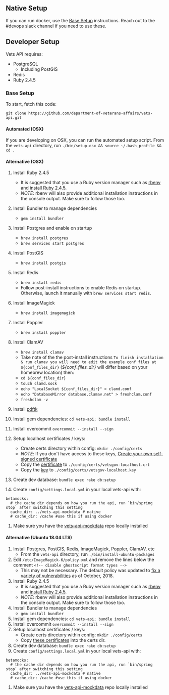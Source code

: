 ## Native Setup

If you can run docker, use the [Base Setup](/README.md#base-setup) instructions. Reach out to the #devops slack channel if you need to use these.

## Developer Setup

Vets API requires:
- PostgreSQL
    - Including PostGIS
- Redis
- Ruby 2.4.5

### Base Setup

To start, fetch this code:

`git clone https://github.com/department-of-veterans-affairs/vets-api.git`


#### Automated (OSX)

If you are developing on OSX, you can run the automated setup script. From
the `vets-api` directory, run `./bin/setup-osx && source ~/.bash_profile && cd
.`

#### Alternative (OSX)

1. Install Ruby 2.4.5
   - It is suggested that you use a Ruby version manager such as
    [rbenv](https://github.com/rbenv/rbenv#installation) and
    [install Ruby 2.4.5](https://github.com/rbenv/rbenv#installing-ruby-versions).
   - *NOTE*: rbenv will also provide additional installation instructions in the
    console output. Make sure to follow those too.
1. Install Bundler to manage dependencies
   - `gem install bundler`
1. Install Postgres and enable on startup
   - `brew install postgres`
   - `brew services start postgres`
1. Install PostGIS
   - `brew install postgis`
1. Install Redis
   - `brew install redis`
   - Follow post-install instructions to enable Redis on startup. Otherwise,
    launch it manually with `brew services start redis`.
1. Install ImageMagick
   - `brew install imagemagick`
1. Install Poppler
   -  `brew install poppler`
1. Install ClamAV
   - `brew install clamav`
   - Take note of the the post-install instructions `To finish installation & run
    clamav
  you will need to edit the example conf files at ${conf_files_dir}`
(_${conf_files_dir}_ 
  will differ based on your homebrew location) then:
    - `cd ${conf_files_dir}`
    - `touch clamd.sock`
    - `echo "LocalSocket ${conf_files_dir}" > clamd.conf` 
    - `echo "DatabaseMirror database.clamav.net" > freshclam.conf`
    - `freshclam -v`
1. Install [pdftk](https://www.pdflabs.com/tools/pdftk-the-pdf-toolkit/pdftk_server-2.02-mac_osx-10.11-setup.pkg)
1. Install gem dependencies: `cd vets-api; bundle install`
1. Install overcommit `overcommit --install --sign`
1. Setup localhost certificates / keys:
   - Create certs directory within config:  `mkdir ./config/certs`
   - *NOTE*: If you don't have access to these keys, [Create your own self-signed certificate](https://github.com/department-of-veterans-affairs/vets.gov-team/tree/master/Products/Identity/Login/IDme/development-certificates#creating-your-own-self-signed-certificates)
   - Copy the [certificate](https://github.com/department-of-veterans-affairs/vets.gov-team/blob/master/Products/Identity/Login/IDme/development-certificates/vetsgov-localhost.crt) to `./config/certs/vetsgov-localhost.crt`
   - Copy the [key](https://github.com/department-of-veterans-affairs/vets.gov-team/blob/master/Products/Identity/Login/IDme/development-certificates/vetsgov-localhost.key) to `./config/certs/vetsgov-localhost.key`

1. Create dev database: `bundle exec rake db:setup`
1. Create `config/settings.local.yml` in your local vets-api with:
````
betamocks:
  # the cache dir depends on how you run the api, run `bin/spring stop` after switching this setting
  cache_dir: ../vets-api-mockdata # native
  # cache_dir: /cache #use this if using docker
````
1. Make sure you have the [vets-api-mockdata](https://github.com/department-of-veterans-affairs/vets-api-mockdata) repo locally installed

#### Alternative (Ubuntu 18.04 LTS)
1. Install Postgres, PostGIS, Redis, ImageMagick, Poppler, ClamAV, etc
   - From the `vets-api` directory, run `./bin/install-ubuntu-packages`
1. Edit `/etc/ImageMagick-6/policy.xml` and remove the lines below the comment `<!-- disable ghostscript format types -->`
   - This may not be necessary. The default policy was updated to [fix a variety of vulnerabilities](https://usn.ubuntu.com/3785-1/) as of October, 2018.
1. Install Ruby 2.4.5
   - It is suggested that you use a Ruby version manager such as
    [rbenv](https://github.com/rbenv/rbenv#installation) and
    [install Ruby 2.4.5](https://github.com/rbenv/rbenv#installing-ruby-versions).
   - *NOTE*: rbenv will also provide additional installation instructions in the
    console output. Make sure to follow those too.
1. Install Bundler to manage dependencies
   - `gem install bundler`
1. Install gem dependencies: `cd vets-api; bundle install`
1. Install overcommit `overcommit --install --sign`
1. Setup localhost certificates / keys:
   - Create certs directory within config:  `mkdir ./config/certs`
   - Copy [these certificates](https://github.com/department-of-veterans-affairs/vets.gov-team/blob/master/Products/Identity/Login/IDme/development-certificates) into the certs dir.
1. Create dev database: `bundle exec rake db:setup`
1. Create `config/settings.local.yml` in your local vets-api with:
````
betamocks:
  # the cache dir depends on how you run the api, run `bin/spring stop` after switching this setting
  cache_dir: ../vets-api-mockdata # native
  # cache_dir: /cache #use this if using docker
````
1. Make sure you have the [vets-api-mockdata](https://github.com/department-of-veterans-affairs/vets-api-mockdata) repo locally installed


